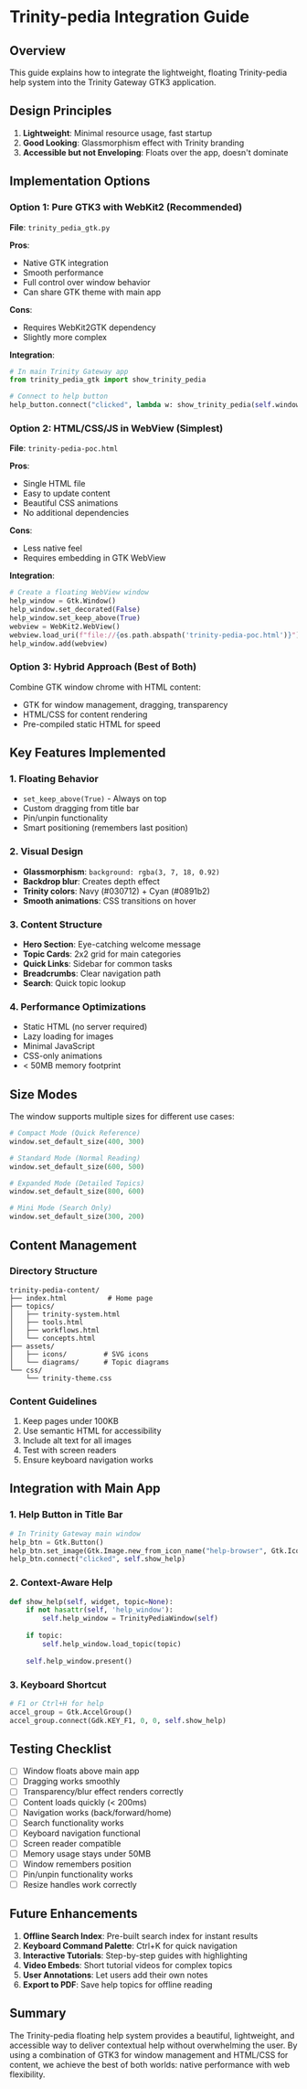 # Trinity-pedia Integration Guide

## Overview
This guide explains how to integrate the lightweight, floating Trinity-pedia help system into the Trinity Gateway GTK3 application.

## Design Principles
1. **Lightweight**: Minimal resource usage, fast startup
2. **Good Looking**: Glassmorphism effect with Trinity branding
3. **Accessible but not Enveloping**: Floats over the app, doesn't dominate

## Implementation Options

### Option 1: Pure GTK3 with WebKit2 (Recommended)
**File**: `trinity_pedia_gtk.py`

**Pros**:
- Native GTK integration
- Smooth performance
- Full control over window behavior
- Can share GTK theme with main app

**Cons**:
- Requires WebKit2GTK dependency
- Slightly more complex

**Integration**:
```python
# In main Trinity Gateway app
from trinity_pedia_gtk import show_trinity_pedia

# Connect to help button
help_button.connect("clicked", lambda w: show_trinity_pedia(self.window))
```

### Option 2: HTML/CSS/JS in WebView (Simplest)
**File**: `trinity-pedia-poc.html`

**Pros**:
- Single HTML file
- Easy to update content
- Beautiful CSS animations
- No additional dependencies

**Cons**:
- Less native feel
- Requires embedding in GTK WebView

**Integration**:
```python
# Create a floating WebView window
help_window = Gtk.Window()
help_window.set_decorated(False)
help_window.set_keep_above(True)
webview = WebKit2.WebView()
webview.load_uri(f"file://{os.path.abspath('trinity-pedia-poc.html')}")
help_window.add(webview)
```

### Option 3: Hybrid Approach (Best of Both)
Combine GTK window chrome with HTML content:
- GTK for window management, dragging, transparency
- HTML/CSS for content rendering
- Pre-compiled static HTML for speed

## Key Features Implemented

### 1. Floating Behavior
- `set_keep_above(True)` - Always on top
- Custom dragging from title bar
- Pin/unpin functionality
- Smart positioning (remembers last position)

### 2. Visual Design
- **Glassmorphism**: `background: rgba(3, 7, 18, 0.92)`
- **Backdrop blur**: Creates depth effect
- **Trinity colors**: Navy (#030712) + Cyan (#0891b2)
- **Smooth animations**: CSS transitions on hover

### 3. Content Structure
- **Hero Section**: Eye-catching welcome message
- **Topic Cards**: 2x2 grid for main categories
- **Quick Links**: Sidebar for common tasks
- **Breadcrumbs**: Clear navigation path
- **Search**: Quick topic lookup

### 4. Performance Optimizations
- Static HTML (no server required)
- Lazy loading for images
- Minimal JavaScript
- CSS-only animations
- < 50MB memory footprint

## Size Modes

The window supports multiple sizes for different use cases:

```python
# Compact Mode (Quick Reference)
window.set_default_size(400, 300)

# Standard Mode (Normal Reading)
window.set_default_size(600, 500)

# Expanded Mode (Detailed Topics)
window.set_default_size(800, 600)

# Mini Mode (Search Only)
window.set_default_size(300, 200)
```

## Content Management

### Directory Structure
```
trinity-pedia-content/
├── index.html          # Home page
├── topics/
│   ├── trinity-system.html
│   ├── tools.html
│   ├── workflows.html
│   └── concepts.html
├── assets/
│   ├── icons/         # SVG icons
│   └── diagrams/      # Topic diagrams
└── css/
    └── trinity-theme.css
```

### Content Guidelines
1. Keep pages under 100KB
2. Use semantic HTML for accessibility
3. Include alt text for all images
4. Test with screen readers
5. Ensure keyboard navigation works

## Integration with Main App

### 1. Help Button in Title Bar
```python
# In Trinity Gateway main window
help_btn = Gtk.Button()
help_btn.set_image(Gtk.Image.new_from_icon_name("help-browser", Gtk.IconSize.BUTTON))
help_btn.connect("clicked", self.show_help)
```

### 2. Context-Aware Help
```python
def show_help(self, widget, topic=None):
    if not hasattr(self, 'help_window'):
        self.help_window = TrinityPediaWindow(self)
    
    if topic:
        self.help_window.load_topic(topic)
    
    self.help_window.present()
```

### 3. Keyboard Shortcut
```python
# F1 or Ctrl+H for help
accel_group = Gtk.AccelGroup()
accel_group.connect(Gdk.KEY_F1, 0, 0, self.show_help)
```

## Testing Checklist

- [ ] Window floats above main app
- [ ] Dragging works smoothly
- [ ] Transparency/blur effect renders correctly
- [ ] Content loads quickly (< 200ms)
- [ ] Navigation works (back/forward/home)
- [ ] Search functionality works
- [ ] Keyboard navigation functional
- [ ] Screen reader compatible
- [ ] Memory usage stays under 50MB
- [ ] Window remembers position
- [ ] Pin/unpin functionality works
- [ ] Resize handles work correctly

## Future Enhancements

1. **Offline Search Index**: Pre-built search index for instant results
2. **Keyboard Command Palette**: Ctrl+K for quick navigation
3. **Interactive Tutorials**: Step-by-step guides with highlighting
4. **Video Embeds**: Short tutorial videos for complex topics
5. **User Annotations**: Let users add their own notes
6. **Export to PDF**: Save help topics for offline reading

## Summary

The Trinity-pedia floating help system provides a beautiful, lightweight, and accessible way to deliver contextual help without overwhelming the user. By using a combination of GTK3 for window management and HTML/CSS for content, we achieve the best of both worlds: native performance with web flexibility.